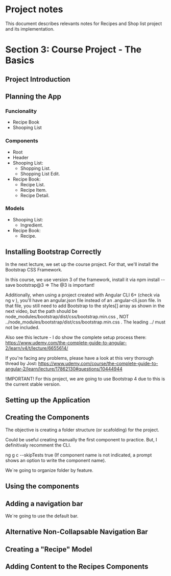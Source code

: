 # Project notes

This document describes relevants notes for Recipes and Shop list project and its implementation.


# Section 3: Course Project - The Basics

## Project Introduction

## Planning the App

### Funcionality
- Recipe Book
- Shooping List 

### Components
- Root
- Header
- Shooping List:
  - Shopping List.
  - Shopping List Edit.
- Recipe Book:
  - Recipe List.
  - Recipe Item.
  - Recipe Detail.

### Models
- Shooping List:
  - Ingredient.
- Recipe Book:
  - Recipe.

## Installing Bootstrap Correctly

In the next lecture, we set up the course project. For that, we'll install the Bootstrap CSS Framework.

In this course, we use version 3 of the framework, install it via npm install --save bootstrap@3  => The @3  is important!

Additionally, when using a project created with Angular CLI 6+ (check via ng v ), you'll have an angular.json  file instead of an .angular-cli.json file. In that file, you still need to add Bootstrap to the styles[]  array as shown in the next video, but the path should be node_modules/bootstrap/dist/css/bootstrap.min.css , NOT ../node_modules/bootstrap/dist/css/bootstrap.min.css . The leading ../  must not be included.

Also see this lecture - I do show the complete setup process there: https://www.udemy.com/the-complete-guide-to-angular-2/learn/v4/t/lecture/6655614/

If you're facing any problems, please have a look at this very thorough thread by Jost: https://www.udemy.com/course/the-complete-guide-to-angular-2/learn/lecture/17862130#questions/10444944

!IMPORTANT! For this project, we are going to use Bootstrap 4 due to this is the current stable version.

## Setting up the Application

## Creating the Components

The objective is creating a folder structure (or scafolding) for the project.

Could be useful creating manually the first component to practice. But, I definitivaly recomment the CLI.

ng g c --skipTests true (If component name is not indicated, a prompt shows an option to write the component name).

We´re going to organize folder by feature.

## Using the components

## Adding a navigation bar

We´re going to use the default bar.

## Alternative Non-Collapsable Navigation Bar

## Creating a "Recipe" Model

## Adding Content to the Recipes Components


